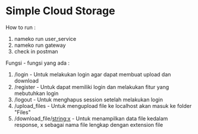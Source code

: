 <h1>Simple Cloud Storage</h1>

How to run :

1. nameko run user_service
2. nameko run gateway
3. check in postman

Fungsi - fungsi yang ada :
1. /login - Untuk melakukan login agar dapat membuat upload dan download
2. /register - Untuk dapat memiliki login dan melakukan fitur yang mebutuhkan login
3. /logout - Untuk menghapus session setelah melakukan login
4. /upload_files - Untuk mengupload file ke localhost akan masuk ke folder "Files"
5. /download_file/<string:x> - Untuk menampilkan data file kedalam response, x sebagai nama file lengkap dengan extension file
